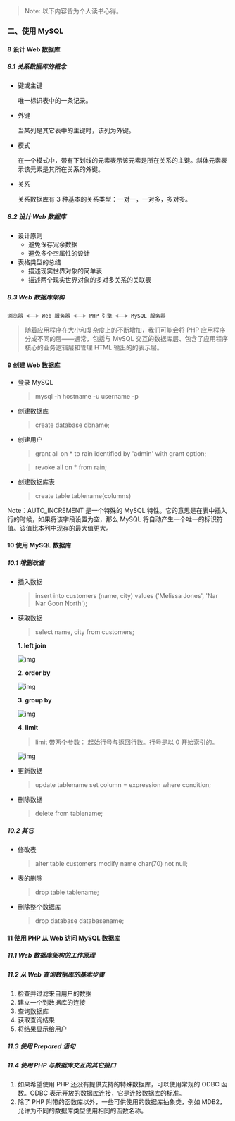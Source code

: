 > Note: 以下内容皆为个人读书心得。

### 二、使用 MySQL

#### 8 设计 Web 数据库

##### 8.1 关系数据库的概念

- 键或主键

    唯一标识表中的一条记录。
- 外键

    当某列是其它表中的主键时，该列为外键。
- 模式

    在一个模式中，带有下划线的元素表示该元素是所在关系的主键。斜体元素表示该元素是其所在关系的外键。
- 关系

    关系数据库有 3 种基本的关系类型：一对一，一对多，多对多。
    
##### 8.2 设计 Web 数据库
- 设计原则
    - 避免保存冗余数据
    - 避免多个空属性的设计
- 表格类型的总结
    - 描述现实世界对象的简单表
    - 描述两个现实世界对象的多对多关系的关联表

##### 8.3 Web 数据库架构
    浏览器 <——> Web 服务器 <——> PHP 引擎 <——> MySQL 服务器
    
> 随着应用程序在大小和复杂度上的不断增加，我们可能会将 PHP 应用程序分成不同的层——通常，包括与 MySQL 交互的数据库层、包含了应用程序核心的业务逻辑层和管理 HTML 输出的的表示层。

#### 9 创建 Web 数据库

- 登录 MySQL

    > mysql -h hostname -u username -p

- 创建数据库

    > create database dbname;

- 创建用户

    > grant all on * to rain identified by 'admin' with grant option;

    > revoke all on * from rain;

- 创建数据库表

    > create table tablename(columns)

Note：AUTO_INCREMENT 是一个特殊的 MySQL 特性。它的意思是在表中插入行的时候，如果将该字段设置为空，那么 MySQL 将自动产生一个唯一的标识符值。该值比本列中现存的最大值更大。

#### 10 使用 MySQL 数据库

##### 10.1 增删改查
- 插入数据

    > insert into customers (name, city) values ('Melissa Jones', 'Nar Nar Goon North');

- 获取数据

    > select name, city from customers;

    **1. left join**

    ![img](./images/leftJoin.png)
    
    **2. order by**

    ![img](./images/orderBy.png)

    **3. group by**

    ![img](./images/groupBy.png)

    **4. limit**

    > limit 带两个参数： 起始行号与返回行数。行号是以 0 开始索引的。

    ![img](./images/limit.png)


- 更新数据

    > update tablename set column = expression where condition;

- 删除数据

    > delete from tablename;

##### 10.2 其它
- 修改表

    > alter table customers modify name char(70) not null;

- 表的删除

    > drop table tablename;

- 删除整个数据库

    > drop database databasename;

#### 11 使用 PHP 从 Web 访问 MySQL 数据库

##### 11.1 Web 数据库架构的工作原理

##### 11.2 从 Web 查询数据库的基本步骤
1. 检查并过滤来自用户的数据
2. 建立一个到数据库的连接
3. 查询数据库
4. 获取查询结果
5. 将结果显示给用户

##### 11.3 使用 Prepared 语句

##### 11.4 使用 PHP 与数据库交互的其它接口
1. 如果希望使用 PHP 还没有提供支持的特殊数据库，可以使用常规的 ODBC 函数。ODBC 表示开放的数据库连接，它是连接数据库的标准。
2. 除了 PHP 附带的函数库以外，一些可供使用的数据库抽象类，例如 MDB2，允许为不同的数据库类型使用相同的函数名称。

